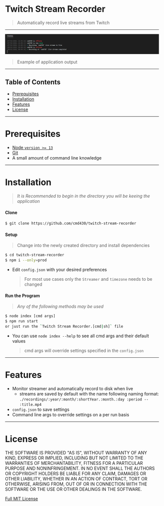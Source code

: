 # Twitch Stream Recorder

> Automatically record live streams from Twitch

---

![](./.github/example_output.png) 
> Example of application output
---

## Table of Contents
- [Prerequisites](#prerequisites)
- [Installation](#installation)
- [Features](#features)
- [License](#license)

---

# Prerequisites
- [Node `version >= 13`](https://nodejs.org/en/download/current/)
- [Git](https://git-scm.com/downloads)
- A small amount of command line knowledge

---

# Installation
> *It is Recommended to begin in the directory you will be keeing the application*

#### Clone
  ```bash
  $ git clone https://github.com/cmd430/twitch-stream-recorder
  ```


#### Setup
> Change into the newly created directory and install dependencies
  ```bash
  $ cd twitch-stream-recorder
  $ npm i --only=prod
  ```
- Edit `config.json` with your desired preferences  
  > For most use cases only the `Streamer` and `timezone` needs to be changed

#### Run the Program
> *Any of the following methods may be used*
  ```bash
  $ node index [cmd args]
  $ npm run start
  or just run the `Twitch Stream Recorder.[cmd|sh]` file
  ```
- You can use `node index --help` to see all cmd args and their default values
  > cmd args will override settings specified in the `config.json`

---

# Features
- Monitor streamer and automatically record to disk when live
  - streams are saved by default with the name following naming format:  
   `./recordings/:year/:month/:shortYear.:month.:day :period -- :title.mp4`
- `config.json` to save settings
- Command line args to override settings on a per run basis

---

# License
THE SOFTWARE IS PROVIDED "AS IS", WITHOUT WARRANTY OF ANY KIND, EXPRESS OR IMPLIED, INCLUDING BUT NOT LIMITED TO THE WARRANTIES OF MERCHANTABILITY, FITNESS FOR A PARTICULAR PURPOSE AND NONINFRINGEMENT. IN NO EVENT SHALL THE AUTHORS OR COPYRIGHT HOLDERS BE LIABLE FOR ANY CLAIM, DAMAGES OR OTHER LIABILITY, WHETHER IN AN ACTION OF CONTRACT, TORT OR OTHERWISE, ARISING FROM, OUT OF OR IN CONNECTION WITH THE SOFTWARE OR THE USE OR OTHER DEALINGS IN THE SOFTWARE.

[Full MIT License](LICENSE.md)
